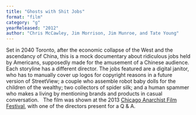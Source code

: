 ```yaml
---
title: "Ghosts with Shit Jobs"
format: "film"
category: "g"
yearReleased: "2012"
author: "Chris McCawley, Jim Morrison, Jim Munroe, and Tate Young"
---
```

Set in 2040 Toronto, after the economic collapse of the  West and the ascendancy of China, this is a mock documentary about ridiculous  jobs held by Americans, supposedly made for the amusement of a Chinese audience.  Each storyline has a different director. The jobs featured are a digital  janitor, who has to manually cover up logos for copyright reasons in a future  version of StreetView; a couple who assemble robot baby dolls for the children  of the wealthy; two collectors of spider silk; and a human spammer who makes a  living by mentioning brands and products in casual conversation.
 
The film was shown at the 2013 <a href="http://diy-film.com/2013/04/21/the-chicago-anarchist-film-festival-426-428/"> Chicago Anarchist Film Festival</a>, with one of the directors present for a Q &  A.
 